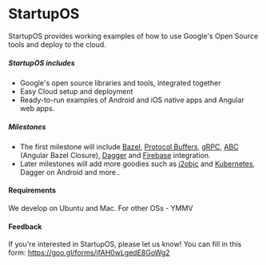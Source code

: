 # StartupOS

StartupOS provides working examples of how to use Google's Open Source tools and deploy to the cloud.

##### StartupOS includes
* Google's open source libraries and tools, integrated together
* Easy Cloud setup and deployment
* Ready-to-run examples of Android and iOS native apps and Angular web apps.

##### Milestones
* The first milestone will include [Bazel](https://bazel.build), [Protocol Buffers](https://developers.google.com/protocol-buffers), [gRPC](https://grpc.io), [ABC](http://g.co/ng/abc) (Angular Bazel Closure), [Dagger](https://github.com/google/dagger) and [Firebase](https://firebase.google.com) integration.
* Later milestones will add more goodies such as [j2objc](https://developers.google.com/j2objc) and [Kubernetes](https://kubernetes.io), Dagger on Android and more..

#### Requirements
We develop on Ubuntu and Mac. For other OSs - YMMV

#### Feedback
If you're interested in StartupOS, please let us know!
You can fill in this form: https://goo.gl/forms/jfAH0wLgedE8GoWg2
